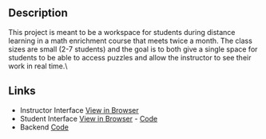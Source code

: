 ## Description

This project is meant to be a workspace for students during distance learning in a math enrichment course that meets twice a month. The class sizes are small (2-7 students) and the goal is to both give a single space for students to be able to access puzzles and allow the instructor to see their work in real time.\

## Links
- Instructor Interface [View in Browser](https://kbrdsk.github.io/puzzle-app-instructor)
- Student Interface [View in Browser](https://kbrdsk.github.io/puzzle-app-student) - [Code](https://github.com/kbrdsk/puzzle-app-student)
- Backend [Code](https://github.com/kbrdsk/puzzle-app-backend)
